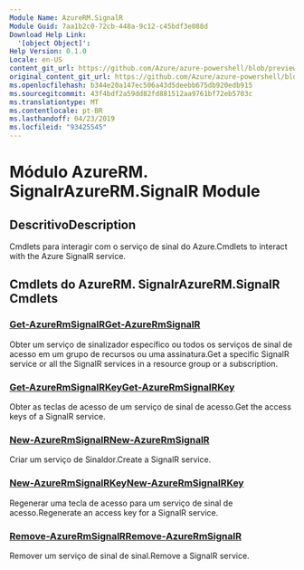 ```yaml
---
Module Name: AzureRM.SignalR
Module Guid: 7aa1b2c0-72cb-448a-9c12-c45bdf3e088d
Download Help Link:
  '[object Object]': 
Help Version: 0.1.0
Locale: en-US
content_git_url: https://github.com/Azure/azure-powershell/blob/preview/src/ResourceManager/SignalR/Commands.SignalR/help/AzureRM.SignalR.md
original_content_git_url: https://github.com/Azure/azure-powershell/blob/preview/src/ResourceManager/SignalR/Commands.SignalR/help/AzureRM.SignalR.md
ms.openlocfilehash: b344e20a147ec506a43d5deebb675db920edb915
ms.sourcegitcommit: 43f4bdf2a59dd82fd881512aa9761bf72eb5703c
ms.translationtype: MT
ms.contentlocale: pt-BR
ms.lasthandoff: 04/23/2019
ms.locfileid: "93425545"
---
```

# <span data-ttu-id="929a4-101">Módulo AzureRM. Signalr</span><span class="sxs-lookup"><span data-stu-id="929a4-101">AzureRM.SignalR Module</span></span>
## <span data-ttu-id="929a4-102">Descritivo</span><span class="sxs-lookup"><span data-stu-id="929a4-102">Description</span></span>
<span data-ttu-id="929a4-103">Cmdlets para interagir com o serviço de sinal do Azure.</span><span class="sxs-lookup"><span data-stu-id="929a4-103">Cmdlets to interact with the Azure SignalR service.</span></span>

## <span data-ttu-id="929a4-104">Cmdlets do AzureRM. Signalr</span><span class="sxs-lookup"><span data-stu-id="929a4-104">AzureRM.SignalR Cmdlets</span></span>
### [<span data-ttu-id="929a4-105">Get-AzureRmSignalR</span><span class="sxs-lookup"><span data-stu-id="929a4-105">Get-AzureRmSignalR</span></span>](Get-AzureRmSignalR.md)
<span data-ttu-id="929a4-106">Obter um serviço de sinalizador específico ou todos os serviços de sinal de acesso em um grupo de recursos ou uma assinatura.</span><span class="sxs-lookup"><span data-stu-id="929a4-106">Get a specific SignalR service or all the SignalR services in a resource group or a subscription.</span></span>

### [<span data-ttu-id="929a4-107">Get-AzureRmSignalRKey</span><span class="sxs-lookup"><span data-stu-id="929a4-107">Get-AzureRmSignalRKey</span></span>](Get-AzureRmSignalRKey.md)
<span data-ttu-id="929a4-108">Obter as teclas de acesso de um serviço de sinal de acesso.</span><span class="sxs-lookup"><span data-stu-id="929a4-108">Get the access keys of a SignalR service.</span></span>

### [<span data-ttu-id="929a4-109">New-AzureRmSignalR</span><span class="sxs-lookup"><span data-stu-id="929a4-109">New-AzureRmSignalR</span></span>](New-AzureRmSignalR.md)
<span data-ttu-id="929a4-110">Criar um serviço de Sinaldor.</span><span class="sxs-lookup"><span data-stu-id="929a4-110">Create a SignalR service.</span></span>

### [<span data-ttu-id="929a4-111">New-AzureRmSignalRKey</span><span class="sxs-lookup"><span data-stu-id="929a4-111">New-AzureRmSignalRKey</span></span>](New-AzureRmSignalRKey.md)
<span data-ttu-id="929a4-112">Regenerar uma tecla de acesso para um serviço de sinal de acesso.</span><span class="sxs-lookup"><span data-stu-id="929a4-112">Regenerate an access key for a SignalR service.</span></span>

### [<span data-ttu-id="929a4-113">Remove-AzureRmSignalR</span><span class="sxs-lookup"><span data-stu-id="929a4-113">Remove-AzureRmSignalR</span></span>](Remove-AzureRmSignalR.md)
<span data-ttu-id="929a4-114">Remover um serviço de sinal de sinal.</span><span class="sxs-lookup"><span data-stu-id="929a4-114">Remove a SignalR service.</span></span>

